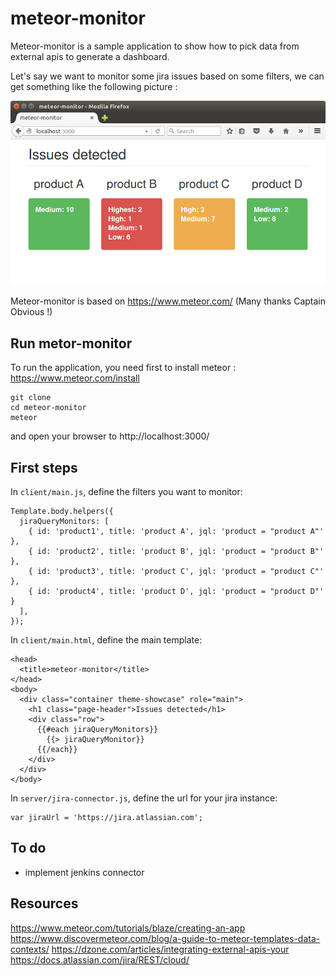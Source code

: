 # meteor-monitor

Meteor-monitor is a sample application to show how to pick data from external apis to generate a dashboard.

Let's say we want to monitor some jira issues based on some filters, we can get something like the following picture :

![sample_dashboard](./sample_dashboard.png "sample_dashboard")

Meteor-monitor is based on https://www.meteor.com/ (Many thanks Captain Obvious !)

## Run metor-monitor

To run the application, you need first to install meteor : https://www.meteor.com/install

    git clone
    cd meteor-monitor
    meteor

and open your browser to http://localhost:3000/


## First steps

In `client/main.js`, define the filters you want to monitor:

    Template.body.helpers({
      jiraQueryMonitors: [
        { id: 'product1', title: 'product A', jql: 'product = "product A"' },
        { id: 'product2', title: 'product B', jql: 'product = "product B"' },
        { id: 'product3', title: 'product C', jql: 'product = "product C"' },
        { id: 'product4', title: 'product D', jql: 'product = "product D"' }
      ],
    });

In `client/main.html`, define the main template:

    <head>
      <title>meteor-monitor</title>
    </head>
    <body>
      <div class="container theme-showcase" role="main">
        <h1 class="page-header">Issues detected</h1>
        <div class="row">
          {{#each jiraQueryMonitors}}
            {{> jiraQueryMonitor}}
          {{/each}}
        </div>
      </div>
    </body>

In `server/jira-connector.js`, define the url for your jira instance:

    var jiraUrl = 'https://jira.atlassian.com';

## To do

- implement jenkins connector

## Resources
https://www.meteor.com/tutorials/blaze/creating-an-app
https://www.discovermeteor.com/blog/a-guide-to-meteor-templates-data-contexts/
https://dzone.com/articles/integrating-external-apis-your
https://docs.atlassian.com/jira/REST/cloud/
